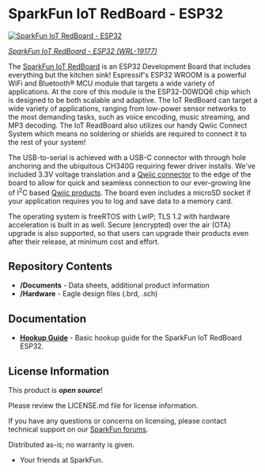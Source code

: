 SparkFun IoT RedBoard - ESP32
========================================

[![SparkFun IoT RedBoard - ESP32](https://cdn.sparkfun.com/assets/parts/1/8/8/0/0/ESP32_03.jpg)](https://www.sparkfun.com/products/19177)

[*SparkFun IoT RedBoard - ESP32 (WRL-19177)*](https://www.sparkfun.com/products/19177)

The [SparkFun IoT RedBoard](www.sparkfun.com/products/19177) is an ESP32 Development Board that includes everything but the kitchen sink! Espressif's ESP32 WROOM is a powerful WiFi and Bluetooth® MCU module that targets a wide variety of applications. At the core of this module is the ESP32-D0WDQ6 chip which is designed to be both scalable and adaptive. The IoT RedBoard can target a wide variety of applications, ranging from low-power sensor networks to the most demanding tasks, such as voice encoding, music streaming, and MP3 decoding. The IoT ReadBoard also utilizes our handy Qwiic Connect System which means no soldering or shields are required to connect it to the rest of your system!

The USB-to-serial is achieved with a USB-C connector with through hole anchoring and the ubiquitous CH340G requiring fewer driver installs. We've included 3.3V voltage translation and a [Qwiic connector](https://www.sparkfun.com/qwiic) to the edge of the board to allow for quick and seamless connection to our ever-growing line of I<sup>2</sup>C based [Qwiic products](https://www.sparkfun.com/qwiic#products). The board even includes a microSD socket if your application requires you to log and save data to a memory card.

The operating system is freeRTOS with LwIP; TLS 1.2 with hardware acceleration is built in as well. Secure (encrypted) over the air (OTA) upgrade is also supported, so that users can upgrade their products even after their release, at minimum cost and effort.

Repository Contents
-------------------

* **/Documents** - Data sheets, additional product information
* **/Hardware** - Eagle design files (.brd, .sch)

Documentation
--------------
* **[Hookup Guide](https://learn.sparkfun.com/tutorials/iot-redboard-esp32-development-board-hookup-guide)** - Basic hookup guide for the SparkFun IoT RedBoard ESP32.

 
License Information
-------------------

This product is _**open source**_! 

Please review the LICENSE.md file for license information. 

If you have any questions or concerns on licensing, please contact technical support on our [SparkFun forums](https://forum.sparkfun.com/viewforum.php?f=152).

Distributed as-is; no warranty is given.

- Your friends at SparkFun.

_<COLLABORATION CREDIT>_
